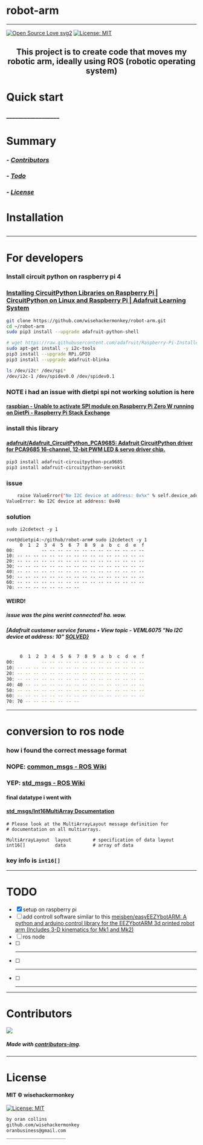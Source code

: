 # robot-arm
----
[![Open Source Love svg2](https://badges.frapsoft.com/os/v2/open-source.svg?v=103)](https://github.com/ellerbrock/open-source-badges/)
[![License: MIT](https://img.shields.io/badge/License-MIT-yellow.svg)](https://opensource.org/licenses/MIT)
<!-- <img src="assets/NNNNNNNNNNNNN" width="400"> -->
<h2 align="center">This project is to create code that moves my robotic arm, ideally using ROS (robotic operating system)</h2>

<!-- <h4 align="center">________________________</h4> -->


# Quick start
### __________________
<!-- 
##### __________________________
```bash
``` 
-->

# Summary
<!-- ### -  *[Quick start](#Quick-start)*
### -  *[Installation](#Installation)*
### -  *[For developers](#For-developers)* -->
### -  *[Contributors](#Contributors)*
### -  *[Todo](#TODO)*
### -  *[License](#License)*




# Installation
```bash
```

<!-- ----------------- -->
<!-- # Screenshots -->
<!-- - <img src="assets/_____________" width="400">  -->
<!-- -  -->



<!-- SETUP -->
-----------------
# For developers
### Install circuit python on raspberry pi 4
### [Installing CircuitPython Libraries on Raspberry Pi | CircuitPython on Linux and Raspberry Pi | Adafruit Learning System](https://learn.adafruit.com/circuitpython-on-raspberrypi-linux/installing-circuitpython-on-raspberry-pi)
```bash
git clone https://github.com/wisehackermonkey/robot-arm.git
cd ~/robot-arm
sudo pip3 install --upgrade adafruit-python-shell

# wget https://raw.githubusercontent.com/adafruit/Raspberry-Pi-Installer-Scripts/master/raspi-blinka.py
sudo apt-get install -y i2c-tools
pip3 install --upgrade RPi.GPIO
pip3 install --upgrade adafruit-blinka

ls /dev/i2c* /dev/spi*
/dev/i2c-1 /dev/spidev0.0 /dev/spidev0.1

```
### NOTE i had an issue with dietpi spi not working solution is here
#### [raspbian - Unable to activate SPI module on Raspberry Pi Zero W running on DietPi - Raspberry Pi Stack Exchange](https://raspberrypi.stackexchange.com/questions/70768/unable-to-activate-spi-module-on-raspberry-pi-zero-w-running-on-dietpi) 

### install this library 
#### [adafruit/Adafruit_CircuitPython_PCA9685: Adafruit CircuitPython driver for PCA9685 16-channel, 12-bit PWM LED & servo driver chip.](https://github.com/adafruit/Adafruit_CircuitPython_PCA9685)

```bash
pip3 install adafruit-circuitpython-pca9685
pip3 install adafruit-circuitpython-servokit
```
### issue
```bash
    raise ValueError("No I2C device at address: 0x%x" % self.device_address)
ValueError: No I2C device at address: 0x40
```
### solution
```
sudo i2cdetect -y 1

root@dietpi4:~/github/robot-arm# sudo i2cdetect -y 1
     0  1  2  3  4  5  6  7  8  9  a  b  c  d  e  f
00:          -- -- -- -- -- -- -- -- -- -- -- -- -- 
10: -- -- -- -- -- -- -- -- -- -- -- -- -- -- -- -- 
20: -- -- -- -- -- -- -- -- -- -- -- -- -- -- -- -- 
30: -- -- -- -- -- -- -- -- -- -- -- -- -- -- -- -- 
40: -- -- -- -- -- -- -- -- -- -- -- -- -- -- -- -- 
50: -- -- -- -- -- -- -- -- -- -- -- -- -- -- -- -- 
60: -- -- -- -- -- -- -- -- -- -- -- -- -- -- -- -- 
70: -- -- -- -- -- -- -- --                         
```
#### WEIRD!
##### issue was the pins werint connected! ha. wow. 
##### [Adafruit customer service forums • View topic - VEML6075 "No I2C device at address: 10" [SOLVED}](https://forums.adafruit.com/viewtopic.php?t=147027)
```bash

     0  1  2  3  4  5  6  7  8  9  a  b  c  d  e  f
00:          -- -- -- -- -- -- -- -- -- -- -- -- -- 
10: -- -- -- -- -- -- -- -- -- -- -- -- -- -- -- -- 
20: -- -- -- -- -- -- -- -- -- -- -- -- -- -- -- -- 
30: -- -- -- -- -- -- -- -- -- -- -- -- -- -- -- -- 
40: 40 -- -- -- -- -- -- -- -- -- -- -- -- -- -- -- 
50: -- -- -- -- -- -- -- -- -- -- -- -- -- -- -- -- 
60: -- -- -- -- -- -- -- -- -- -- -- -- -- -- -- -- 
70: 70 -- -- -- -- -- -- --                    
```

-----------------
# conversion to ros node
### how i found the correct message format
### NOPE: [common_msgs - ROS Wiki](http://wiki.ros.org/common_msgs)
### YEP: [std_msgs - ROS Wiki](http://wiki.ros.org/std_msgs)

#### final datatype i went with 
#### [std_msgs/Int16MultiArray Documentation](http://docs.ros.org/en/api/std_msgs/html/msg/Int16MultiArray.html)
```
# Please look at the MultiArrayLayout message definition for
# documentation on all multiarrays.

MultiArrayLayout  layout        # specification of data layout
int16[]           data          # array of data
```
### key info is `int16[]`

-----------------
# TODO
- [x] setup on raspberry pi
- [ ] add controll software similar to this [meisben/easyEEZYbotARM: A python and arduino control library for the EEZYbotARM 3d printed robot arm (Includes 3-D kinematics for Mk1 and Mk2)](https://github.com/meisben/easyEEZYbotARM) 
- [ ] ros node 
- [ ] ___________ 
- [ ] ___________ 
- [ ] ___________ 

-----------------
# Contributors

[![](https://contrib.rocks/image?repo=wisehackermonkey/robot-arm)](https://github.com/wisehackermonkey/robot-arm/graphs/contributors)

##### Made with [contributors-img](https://contrib.rocks).

-----------------
# License
#### MIT © wisehackermonkey
[![License: MIT](https://img.shields.io/badge/License-MIT-yellow.svg)](https://opensource.org/licenses/MIT)
```bash
by oran collins
github.com/wisehackermonkey
oranbusiness@gmail.com
______________________
```

















<!-- ---------------------------------- -->
<!-- FULL -->
<!-- ---------------------------------- -->

<!-- # robot-arm -->
<!-- ---- -->
<!-- 
[![Open Source Love svg2](https://badges.frapsoft.com/os/v2/open-source.svg?v=103)](https://github.com/ellerbrock/open-source-badges/)
[![License: MIT](https://img.shields.io/badge/License-MIT-yellow.svg)](https://opensource.org/licenses/MIT)
<img src="assets/NNNNNNNNNNNNN" width="400">
<h2 align="center">____________________</h2>
<h4 align="center">________________________</h4>
 -->

<!-- 

# Quick start
### __________________
##### __________________________
```bash
```

 -->


<!-- 

# Summary
### -  *[Quick start](#Quick-start)*
### -  *[Live Demo](#Live-demo)*
### -  *[Installation](#Installation)*
### -  *[Screenshots](#Screenshots)*
### -  *[License](#License)*
### -  *[Features](#Features)*
### -  *[For developers](#For-developers)*
### -  *[Todo](#TODO)*
### -  *[Related](#Related)*
### -  *[Contributors](#Contributors)*
 -->



<!-- ----------------- -->
<!-- <img src="assets/KKKKKKKKKKK" width="400"> -->
<!-- # [Live Demo](https://www._____________.com) -->





<!-- 
# Installation
### 
```bash
``` 
-->




<!-- 

-----------------
# Screenshots
- <img src="assets/_____________" width="400"> 
- 
-->



<!-- 

# Features
- [x] ______
- [ ] ______

-->


<!-- 
-----------------
# For developers
### 
```bash
```
 -->





<!-- -----------------
# TODO
- [x] ___________
- [ ] ___________ 
-->

<!-- 
-----------------
# Built with
- #### ________________
-->





<!-- -----------------
# Related 
### [_________](https://www.____________.com)
 -->





<!-- 
-----------------
# Contributors

[![](https://contrib.rocks/image?repo=wisehackermonkey/robot-arm)](https://github.com/wisehackermonkey/robot-arm/graphs/contributors)

##### Made with [contributors-img](https://contrib.rocks).

-----------------
# License
#### MIT © wisehackermonkey
[![MIT](https://img.shields.io/github/license/wisehackermonkey/robot-arm.svg)](https://github.com/wisehackermonkey/robot-arm/blob/master/LICENSE)
-->

<!-- 
```bash
by oran collins
github.com/wisehackermonkey
oranbusiness@gmail.com
______________________
``` 
-->

<!-- ---------------------------------- -->
<!-- EXTRAS -->
<!-- ----------------------------------- -->
<br><br><br><br><br><br><br><br><br><br><br><br><br><br><br><br><br><br><br><br>
<!-- 
[![Javascript](https://img.shields.io/badge/Javascript-Enabled-lightgreen.svg)](https://shields.io/) 
[![forthebadge made-with-python](https://forthebadge.com/images/badges/made-with-python.svg)](https://www.python.org/)
![Python](https://img.shields.io/badge/Python-Enabled-<COLOR>.svg)
![P5.js](https://img.shields.io/badge/P5.js-Enabled-pink.svg)
[![Generic badge](https://img.shields.io/badge/<SUBJECT>-<STATUS>-<COLOR>.svg)](https://shields.io/)
[![GitHub release](https://img.shields.io/github/release/wisehackermonkey/robot-arm.svg)](https://GitHub.com/wisehackermonkey/robot-arm/releases/)
[![GitHub tag](https://img.shields.io/github/tag/wisehackermonkey/robot-arm.svg)](https://GitHub.com/wisehackermonkey/robot-arm/tags/)
[![GitHub pull-requests](https://img.shields.io/github/issues-pr/wisehackermonkey/robot-arm.svg)](https://GitHub.com/wisehackermonkey/robot-arm/pull/)
[![Website perso.crans.org](https://img.shields.io/website-up-down-green-red/http/www.orancollins.com.svg)](http://www.orancollins.com/) 
    -->

<!-- 
# https://yuml.me/diagram/plain/activity/draw
### (start)->[AAAAAAAA]<aaaaa->(BBBBBB)->(end) 

# Diagram
## 
```bash
```
 -->

<!-- 

# List
- 
- 
- 

# Table
| XXX | YYYY |
|----- |-----|
| ___s | ____| 

| XXX  | YYYY |
|:-----|:-----:|
| ___s | ____| 


# Toggle List (NO FORMATTING)
<details><summary>AAAAAAAA</summary>
<details><summary>Hidden A</summary>
</details>
</details>

<details><summary>BBBBBBBBB</summary>
<details><summary>Hidden B</summary>
</details>
</details>

<details><summary>CCCCCCCCC</summary>
</details>



# Toggle list with formatting
<details><summary>Level 1</summary></details>

<details><summary>&emsp;BBBBBBBBB</summary></details>
<details><summary>&emsp;&emsp;CCCCCCCCC</summary></details>
<details><summary>&emsp;&emsp;&emsp;DDDDDDDDD</summary></details>


# Toggle list Nested
<details><summary>Level 1</summary>

<details><summary>&emsp;BBBBBBBBB</summary>
<details><summary>&emsp;&emsp;CCCCCCCCC</summary>
<details><summary>&emsp;&emsp;&emsp;DDDDDDDDD</summary>

</details></details></details></details></details></details></details></details></details></details></details></details></details></details></details></details></details></details>

# Keyboard Commnand
### <kbd>Command/ctrl + R</kbd> 

# Installation
### 
```bash
cd ~
git clone https://github.com/wisehackermonkey/robot-arm.git
cd robot-arm
pip install -r requirements.txt
npm install
```

# Docker
### Build
```bash
cd ~
git clone https://github.com/wisehackermonkey/robot-arm.git
cd robot-arm
docker build -t wisehackermonkey/robot-arm:latest .  
```
### Run
```bash
docker run -it --rm --name wisehackermonkey/robot-arm:latest  
```
### Docker-compose
```bash
docker-compose build
docker-compose up 
```



# Publish Docker Image
```bash
docker build -t wisehackermonkey/robot-arm:latest .
docker login
docker push wisehackermonkey/robot-arm:latest
```

 -->